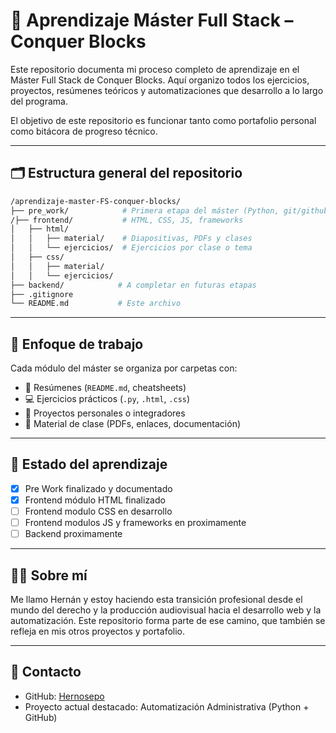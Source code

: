 # 🧱 Aprendizaje Máster Full Stack – Conquer Blocks

Este repositorio documenta mi proceso completo de aprendizaje en el Máster Full Stack de Conquer Blocks. Aquí organizo todos los ejercicios, proyectos, resúmenes teóricos y automatizaciones que desarrollo a lo largo del programa.

El objetivo de este repositorio es funcionar tanto como portafolio personal como bitácora de progreso técnico.

---

## 🗂️ Estructura general del repositorio

```bash
/aprendizaje-master-FS-conquer-blocks/
├── pre_work/            # Primera etapa del máster (Python, git/github, POO, Principios SOLID, lógica)
/├── frontend/           # HTML, CSS, JS, frameworks
│   ├── html/
│   │   ├── material/    # Diapositivas, PDFs y clases
│   │   └── ejercicios/  # Ejercicios por clase o tema
│   ├── css/
│   │   ├── material/
│   │   └── ejercicios/
├── backend/            # A completar en futuras etapas
├── .gitignore
└── README.md           # Este archivo
```

---

## 🧠 Enfoque de trabajo

Cada módulo del máster se organiza por carpetas con:

- 📘 Resúmenes (`README.md`, cheatsheets)
- 💻 Ejercicios prácticos (`.py`, `.html`, `.css`)
- 🚀 Proyectos personales o integradores
- 📂 Material de clase (PDFs, enlaces, documentación)

---

## 🚀 Estado del aprendizaje

- [x] Pre Work finalizado y documentado
- [x] Frontend módulo HTML finalizado
- [ ] Frontend modulo CSS en desarrollo
- [ ] Frontend modulos JS y frameworks en proximamente
- [ ] Backend proximamente

---

## 👨‍💻 Sobre mí

Me llamo Hernán y estoy haciendo esta transición profesional desde el mundo del derecho y la producción audiovisual hacia el desarrollo web y la automatización. Este repositorio forma parte de ese camino, que también se refleja en mis otros proyectos y portafolio.

---

## 📎 Contacto

- GitHub: [Hernosepo](https://github.com/Hernosepo)
- Proyecto actual destacado: Automatización Administrativa (Python + GitHub)
